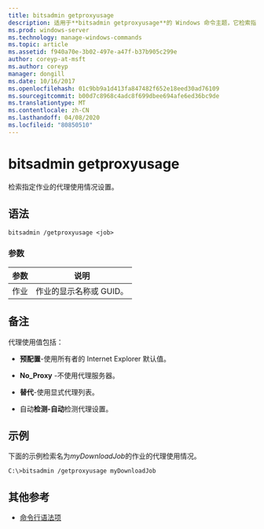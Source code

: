 ```yaml
---
title: bitsadmin getproxyusage
description: 适用于**bitsadmin getproxyusage**的 Windows 命令主题，它检索指定作业的代理使用情况设置。
ms.prod: windows-server
ms.technology: manage-windows-commands
ms.topic: article
ms.assetid: f940a70e-3b02-497e-a47f-b37b905c299e
author: coreyp-at-msft
ms.author: coreyp
manager: dongill
ms.date: 10/16/2017
ms.openlocfilehash: 01c9bb9a1d413fa847482f652e18eed30ad76109
ms.sourcegitcommit: b00d7c8968c4adc8f699dbee694afe6ed36bc9de
ms.translationtype: MT
ms.contentlocale: zh-CN
ms.lasthandoff: 04/08/2020
ms.locfileid: "80850510"
---
```

# <a name="bitsadmin-getproxyusage"></a>bitsadmin getproxyusage

检索指定作业的代理使用情况设置。

## <a name="syntax"></a>语法

```
bitsadmin /getproxyusage <job>
```

### <a name="parameters"></a>参数

| 参数 | 说明 |
| -------------- | -------------- |
| 作业 | 作业的显示名称或 GUID。 |

## <a name="remarks"></a>备注

代理使用值包括：

- **预配置**-使用所有者的 Internet Explorer 默认值。

- **No_Proxy** -不使用代理服务器。

- **替代**-使用显式代理列表。

- 自动**检测-自动**检测代理设置。

## <a name="examples"></a><a name=BKMK_examples></a>示例

下面的示例检索名为*myDownloadJob*的作业的代理使用情况。

```
C:\>bitsadmin /getproxyusage myDownloadJob
```

## <a name="additional-references"></a>其他参考

- [命令行语法项](command-line-syntax-key.md)